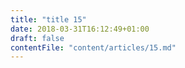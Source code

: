 ```yaml
---
title: "title 15"
date: 2018-03-31T16:12:49+01:00
draft: false
contentFile: "content/articles/15.md"
---
```


